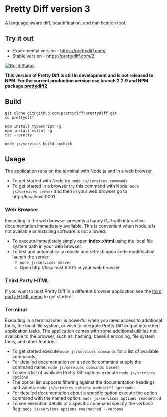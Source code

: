 # Pretty Diff version 3
A language aware diff, beautification, and minification tool.

## Try it out

* Experimental version - https://prettydiff.com/
* Stable version - https://prettydiff.com/2

[![Build Status](https://semaphoreci.com/api/v1/prettydiff/prettydiff/branches/3-0-0/badge.svg)](https://semaphoreci.com/prettydiff/prettydiff)

**This version of Pretty Diff is still in development and is not released to NPM.  For the current production version use branch 2.2.9 and NPM package [prettydiff2](https://www.npmjs.com/package/prettydiff2)**

## Build

```
git clone git@github.com:prettydiff/prettydiff.git
cd prettydiff

npm install typescript -g
npm install eslint -g
tsc --pretty

node js/services build nocheck
```

## Usage
The application runs on the terminal with Node.js and in a web browser.

* To get started with Node try `node js/services commands`
* To get started in a browser try this command with Node: `node js/services server` and then in your web browser go to http://localhost:9001

### Web Browser
Executing in the web browser presents a handy GUI with interactive documentation immediately available. This is convenient when Node.js is not available or installing software is not allowed.

* To execute immediately simply open **index.xhtml** using the local file system path in your web browser.
* To test and automatically rebuild and refresh upon code modification launch the server:
   - `node js/services server`
   - Open http://localhost:9001/ in your web browser

### Third Party HTML
If you want to host Pretty Diff in a different browser application see the [third party HTML demo](https://prettydiff.com/thirdparty.html) to get started.

### Terminal
Executing in a terminal shell is powerful when you need access to additional tools, the local file system, or wish to integrate Pretty Diff output into other application tasks.  The application comes with some additional utilities not available to the browser, such as: hashing, base64 encoding, file system tools, and other features.

* To get started execute `node js/services commands` for a list of available commands.
* For detailed documentation on a specific command supply the command name: `node js/services commands base64`
* To see a list of available Pretty Diff options execute `node js/services options`
* The option list supports filtering against the documentation headings and values: `node js/services options mode:diff api:node`
* For detailed documentation about a specific option execute the option command with the named option: `node js/services options readmethod`
* To see execution details of a specific command specify the *verbose* flag: `node js/services options readmethod --verbose`